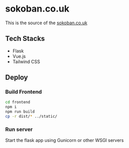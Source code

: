 # sokoban.co.uk

This is the source of the [sokoban.co.uk](https://sokoban.co.uk)

## Tech Stacks 
* Flask
* Vue.js
* Tailwind CSS

## Deploy

### Build Frontend

```bash
cd frontend
npm i
npm run build
cp -r dist/* ../static/
```

### Run server
Start the flask app using Gunicorn or other WSGI servers